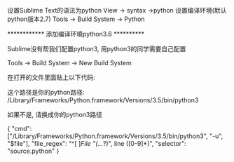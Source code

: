 设置Sublime Text的语法为python 
View -> syntax ->python
设置编译环境(默认python版本2.7) 
Tools -> Build System -> Python

************ 添加编译环境python3.6 **********

Sublime没有帮我们配置python3, 用python3的同学需要自己配置 

Tools -> Build System -> New Build System 

在打开的文件里面贴上以下代码: 

这个路径是你的python路径: /Library/Frameworks/Python.framework/Versions/3.5/bin/python3 

如果不是, 请换成你的python3路径

{
      "cmd": ["/Library/Frameworks/Python.framework/Versions/3.5/bin/python3", "-u", "$file"],
      "file_regex": "^[ ]*File \"(...*?)\", line ([0-9]*)",
      "selector": "source.python"
}